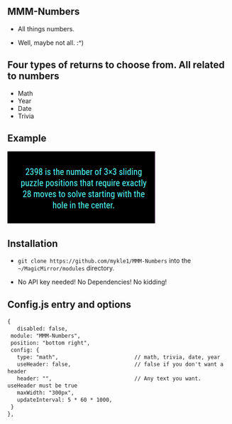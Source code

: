 ## MMM-Numbers

* All things numbers.

*  Well, maybe not all. :^)

## Four types of returns to choose from. All related to numbers

* Math
* Year
* Date
* Trivia

## Example

![](images/1.png)

## Installation

* `git clone https://github.com/mykle1/MMM-Numbers` into the `~/MagicMirror/modules` directory.

* No API key needed! No Dependencies! No kidding!

## Config.js entry and options
```
{
   disabled: false,
 module: "MMM-Numbers",
 position: "bottom right",
 config: {
   type: "math",                        // math, trivia, date, year
   useHeader: false,                    // false if you don't want a header
   header: "",                          // Any text you want. useHeader must be true
   maxWidth: "300px",
   updateInterval: 5 * 60 * 1000,
 }
},
```
